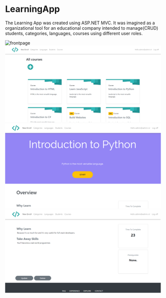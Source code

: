 # LearningApp
The Learning App was created using ASP.NET MVC. It was imagined as a organizational tool for an educational company intended to manage(CRUD) students, categories, languages, courses using different user roles. 

<img src="https://raw.githubusercontent.com/dplusplus11/LearningApp/blob/master/picture1.PNG?sanitize=true&raw=true" alt="frontpage"/>
<img src="/picture2.png" alt="courses"/>
<img src="/picture3.png" alt="onecourse-top"/>
<img src="/picture4.png" alt="onecourse-bottom"/>
